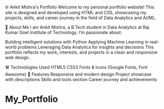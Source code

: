 🌐 Ankit Mishra's Portfolio
Welcome to my personal portfolio website!
This site is designed and developed using HTML and CSS, showcasing my projects, skills, and career journey in the field of Data Analytics and AI/ML.

🚀 About Me
I am Ankit Mishra, a B.Tech student in Data Analytics at Raj Kumar Goel Institute of Technology.
I’m passionate about:

Building intelligent solutions with Python
Applying Machine Learning in real-world problems
Leveraging Data Analytics for insights and decisions
This portfolio reflects my work, interests, and projects in a clean and responsive web design.

🛠️ Technologies Used
HTML5
CSS3
Fonts & Icons (Google Fonts, Font Awesome)
📌 Features
Responsive and modern design
Project showcase with descriptions
Skills and tools section
Career journey and achievements
# My_Portfolio
